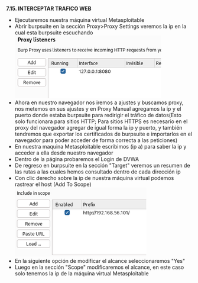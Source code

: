 **7.15. INTERCEPTAR TRAFICO WEB**

- Ejecutaremos nuestra máquina virtual Metasploitable
- Abrir burpsuite en la sección Proxy>Proxy Settings veremos la ip en la cual esta burpsuite escuchando
![CONFIGURACION DE NUESTRO PROXY LISTENER](../assets/image72.png)
- Ahora en nuestro navegador nos iremos a ajustes y buscamos proxy, nos metemos en sus ajustes y en Proxy Manual agregamos la ip y el puerto donde estaba burpsuite para redirigir el tráfico de datos(Esto solo funcionara para sitios HTTP; Para sitios HTTPS es necesario en el proxy del navegador agregar de igual forma la ip y puerto, y también tendremos que exportar los certificados de burpsuite e importarlos en el navegador para poder acceder de forma correcta a las peticiones)
- En nuestra maquina Metasploitable escribimos (ip a) para saber la ip y acceder a ella desde nuestro navegador
- Dentro de la página probaremos el Login de DVWA
- De regreso en burpsuite en la sección "Target" veremos un resumen de las rutas a las cuales hemos consultado dentro de cada dirección ip
- Con clic derecho sobre la ip de nuestra máquina virtual podemos rastrear el host (Add To Scope)
![RESULTADO DE AGREGAR EL HOST AL SCOPE](../assets/image73.png)
- En la siguiente opción de modificar el alcance seleccionaremos "Yes"
- Luego en la sección "Scope" modificaremos el alcance, en este caso solo tenemos la ip de la máquina virtual Metasploitable
